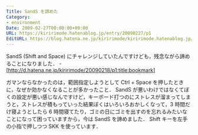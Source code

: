 ```yaml
---
Title: SandS を諦めた
Category:
- environment
Date: 2009-02-27T00:00:00+09:00
URL: https://kiririmode.hatenablog.jp/entry/20090227/p1
EditURL: https://blog.hatena.ne.jp/kiririmode/kiririmode.hatenablog.jp/atom/entry/8454420450078213411
---
```


SandS (Shift and Space) にチャレンジしていたんですけども，残念ながら諦めることになりました．
-[http://d.hatena.ne.jp/kiririmode/20090218/p1:title:bookmark]

ガマンならなかったのは，範囲指定しようとして Ctrl + Space を押したときに，なぜか効かなくなることが多かったこと．
SandS が悪いわけではなくてぼくの設定が悪い感じなんですけど，キーボード打つのにストレスが溜まってしまうと，ストレスが積もっていった結果ぼくはいろいろおかしくなって，3 時間だけ寝ようとしたら 6 時間寝てたり，ゴミの日にゴミを出すのを忘れるみたいなことになって困っていますから，今は SandS を諦めました．
Shift キーを左手の小指で押しつつ SKK を使っています．
